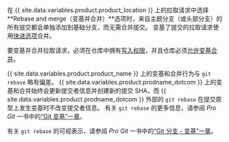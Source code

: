 在 {{ site.data.variables.product.product_location }} 上的拉取请求中选择 **Rebase and merge（变基并合并）**选项时，来自主题分支（或头部分支）的所有提交都会单独添加到基础分支，而无需合并提交。 变基了提交的拉取请求使用[快进选项](https://git-scm.com/docs/git-merge#_fast_forward_merge)合并。

要变基并合并拉取请求，必须在仓库中拥有[写入权限](/articles/repository-permission-levels-for-an-organization/)，并且仓库必须[允许变基合并](/articles/configuring-commit-rebasing-for-pull-requests/)。

{{ site.data.variables.product.product_name }} 上的变基和合并行为与 `git rebase` 略有偏差。 {{ site.data.variables.product.prodname_dotcom }} 上的变基和合并始终会更新提交者信息并创建新的提交 SHA，而 {{ site.data.variables.product.prodname_dotcom }} 外部的 `git rebase` 在提交原型上发生变基时不改变提交者信息。 有关 `git rebase` 的更多信息，请参阅 _Pro Git_ 一书中的[“Git 变基”一章](https://git-scm.com/docs/git-rebase)。

有关 `git rebase` 的可视表示，请参阅 _Pro Git_ 一书中的[“Git 分支 - 变基”一章](https://git-scm.com/book/en/Git-Branching-Rebasing)。
